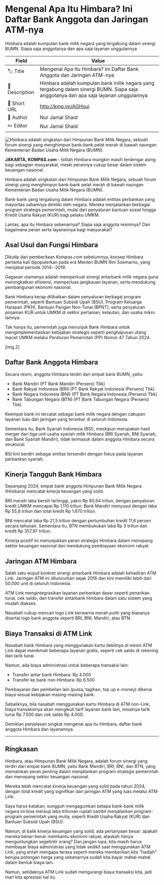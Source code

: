 # Mengenal Apa Itu Himbara? Ini Daftar Bank Anggota dan Jaringan ATM-nya

Himbara adalah kumpulan bank milik negara yang tergabung dalam sinergi BUMN. Siapa saja anggotanya dan apa saja layanan unggulannya

| Field         | Value                                                       |
|---------------|-------------------------------------------------------------|
| 🏷️ Title       | Mengenal Apa Itu Himbara? Ini Daftar Bank Anggota dan Jaringan ATM-nya |
| 📝 Description | Himbara adalah kumpulan bank milik negara yang tergabung dalam sinergi BUMN. Siapa saja anggotanya dan apa saja layanan unggulannya |
| 🔗 Short URL   | http://kmp.im/AGHsui |
| 👤 Author      | Nur Jamal Shaid |
| ✏️ Editor      | Nur Jamal Shaid |

![Himbara adalah singkatan dari Himpunan Bank Milik Negara, sebuah forum sinergi yang menghimpun bank-bank pelat merah di bawah naungan Kementerian Badan Usaha Milik Negara (BUMN).](https://asset.kompas.com/crops/hPMzrIQhunn_XZU8xXmyxEO4oTQ=/13x0:571x279/780x390/data/photo/2025/06/11/68491188d50f1.png)

**JAKARTA, KOMPAS.com** - Istilah Himbara mungkin masih terdengar asing bagi sebagian masyarakat, meski perannya cukup besar dalam sistem keuangan nasional.

Himbara adalah singkatan dari Himpunan Bank Milik Negara, sebuah forum sinergi yang menghimpun bank-bank pelat merah di bawah naungan Kementerian Badan Usaha Milik Negara (BUMN).

Bank-bank yang tergabung dalam Himbara adalah entitas perbankan yang mayoritas sahamnya dimiliki oleh negara. Mereka menjalankan berbagai program strategis pemerintah, mulai dari penyaluran bantuan sosial hingga Kredit Usaha Rakyat (KUR) bagi pelaku UMKM.

Lantas, apa itu Himbara sebenarnya? Siapa saja anggota resminya? Dan bagaimana peran serta layanannya bagi masyarakat?

## Asal Usul dan Fungsi Himbara

Dikutip dari pemberitaan *Kompas.com* sebelumnya, konsep Himbara pertama kali dipopulerkan pada era Menteri BUMN Rini Soemarno, yang menjabat periode 2014--2019.

Gagasan utamanya adalah memperkuat sinergi antarbank milik negara guna meningkatkan efisiensi, memperluas jangkauan layanan, serta mendukung pembangunan ekonomi nasional.

Bank Himbara kerap dilibatkan dalam penyaluran berbagai program pemerintah, seperti Bantuan Subsidi Upah (BSU), Program Keluarga Harapan (PKH), Bantuan Pangan Non-Tunai (BPNT), serta penyaluran pinjaman KUR untuk UMKM di sektor pertanian, kelautan, dan usaha mikro lainnya.

Tak hanya itu, pemerintah juga menunjuk Bank Himbara untuk mengimplementasikan kebijakan strategis seperti penghapusan utang macet UMKM melalui Peraturan Pemerintah (PP) Nomor 47 Tahun 2024.

\[img.2\]

## Daftar Bank Anggota Himbara

Secara resmi, anggota Himbara terdiri dari empat bank BUMN, yaitu:

- Bank Mandiri (PT Bank Mandiri (Persero) Tbk)
- Bank Rakyat Indonesia (BRI) (PT Bank Rakyat Indonesia (Persero) Tbk)
- Bank Negara Indonesia (BNI) (PT Bank Negara Indonesia (Persero) Tbk)
- Bank Tabungan Negara (BTN) (PT Bank Tabungan Negara (Persero) Tbk)

Keempat bank ini tercatat sebagai bank milik negara dengan cakupan layanan luas dan jaringan yang tersebar di seluruh Indonesia.

Sementara itu, Bank Syariah Indonesia (BSI), meskipun merupakan hasil merger dari tiga unit usaha syariah milik Himbara (BRI Syariah, BNI Syariah, dan Bank Syariah Mandiri), tidak termasuk dalam anggota Himbara secara struktural.

BSI kini berdiri sebagai entitas tersendiri dengan fokus pada layanan perbankan syariah.

## Kinerja Tangguh Bank Himbara

Sepanjang 2024, empat bank anggota Himpunan Bank Milik Negara (Himbara) mencatat kinerja keuangan yang solid.

BRI meraih laba bersih tertinggi, yakni Rp 60,64 triliun, dengan penyaluran kredit UMKM mencapai Rp 1.110 triliun. Bank Mandiri menyusul dengan laba Rp 55,8 triliun dan total kredit Rp 1.670 triliun.

BNI mencatat laba Rp 21,5 triliun dengan pertumbuhan kredit 11,6 persen secara tahunan. Sementara itu, BTN membukukan laba Rp 3 triliun dan kredit Rp 357,97 triliun.

Kinerja positif ini menunjukkan peran strategis Himbara dalam menopang sektor keuangan nasional dan mendukung pembiayaan ekonomi rakyat.

## Jaringan ATM Himbara

Salah satu wujud konkret sinergi antarbank Himbara adalah kehadiran ATM Link. Jaringan ATM ini diluncurkan sejak 2016 dan kini memiliki lebih dari 50.000 unit di seluruh Indonesia.

ATM Link mengintegrasikan layanan perbankan dasar seperti penarikan tunai, cek saldo, dan transfer antarbank Himbara dalam satu sistem yang mudah diakses.

Nasabah cukup mencari logo Link berwarna merah putih yang biasanya disertai logo bank anggota seperti BRI, BNI, Mandiri, atau BTN.

## Biaya Transaksi di ATM Link

Nasabah bank Himbara yang menggunakan kartu debitnya di mesin ATM Link dapat menikmati beberapa layanan gratis, seperti cek saldo di rekening dan tarik tunai.

Namun, ada biaya administrasi untuk beberapa transaksi lain:

- Transfer antar bank Himbara: Rp 4.000
- Transfer ke bank non-Himbara: Rp 6.500

Pembayaran dan pembelian lain (pulsa, tagihan, top up e-money) dikenai biaya sesuai kebijakan masing-masing bank. 

Sebaliknya, bila nasabah menggunakan kartu Himbara di ATM non-Link, biaya transaksinya akan mengikuti tarif layanan bank lain, misalnya tarik tunai Rp 7.500 dan cek saldo Rp 4.000.

Demikian penjelasan singkat mengenai apa itu Himbara, daftar bank anggota Himbara dan layanannya. 

---
## Ringkasan

Himbara, atau Himpunan Bank Milik Negara, adalah forum sinergi yang terdiri dari empat bank BUMN, yaitu Bank Mandiri, BRI, BNI, dan BTN, yang memainkan peran penting dalam menjalankan program strategis pemerintah dan menopang sektor keuangan nasional.

 Mereka telah mencatat kinerja keuangan yang solid pada tahun 2024, dengan total kredit yang signifikan dan jaringan ATM yang luas melalui ATM Link.



Saya harus katakan, sungguh mengagumkan betapa bank-bank milik negara ini bisa meraup laba triliunan rupiah sambil menjalankan program-program pemerintah yang mulia, seperti Kredit Usaha Rakyat (KUR) dan Bantuan Subsidi Upah (BSU).

 Namun, di balik kinerja keuangan yang solid, ada pertanyaan besar: apakah mereka benar-benar membantu ekonomi rakyat, ataukah hanya menguntungkan segelintir orang? Dan jangan lupa, kita masih harus membayar biaya administrasi yang tidak sedikit saat menggunakan ATM Link, yang entah mengapa terasa seperti mereka memberikan kita "hadiah" berupa potongan harga yang sebenarnya sudah kita bayar mahal-mahal dalam bentuk biaya lain.

 Namun, setidaknya ATM Link sudah mengurangi biaya transaksi kita, jadi mari kita apresiasi hal itu.
